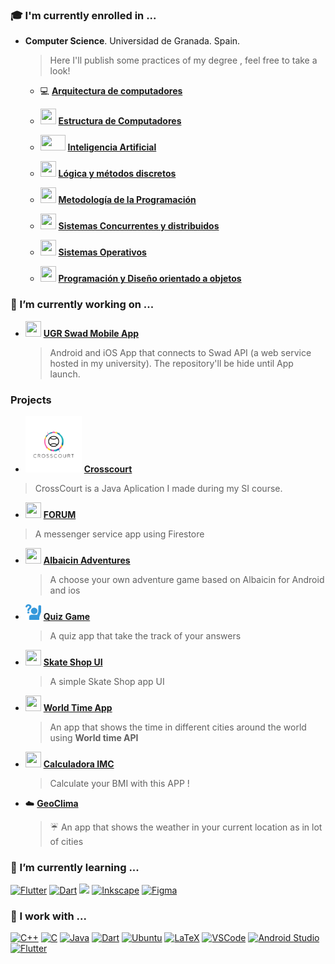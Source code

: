<!--
**AlexMolina08/AlexMolina08** is a ✨ _special_ ✨ repository because its `README.md` (this file) appears on your GitHub profile.

Here are some ideas to get you started:

- 🔭 I’m currently working on ...
- 🌱 I’m currently learning ...
- 📫 How to reach me: ...
- 😄 Pronouns: ...
-->

### 🎓 I'm currently enrolled in ...

* **Computer Science**. Universidad de Granada. Spain.
  > Here I'll publish some practices of my degree , feel free to take a look!
  
   * 💻     [**Arquitectura de computadores**](https://github.com/AlexMolina08/OPEN_MPI)

   * <img src="https://hackr.io/tutorials/assembly-language/logo-assembly-language.svg?ver=1587718148" width="25" height="25">       [**Estructura de Computadores**](https://github.com/AlexMolina08/Estructura_De_Computadores.git)


   * <img src="https://img2.freepng.es/20181206/lfy/kisspng-artificial-intelligence-computer-icons-scalable-ve-5c092e57e16667.7007865915441055599232.jpg" width="40" height="25">       [**Inteligencia Artificial**](https://github.com/AlexMolina08/IA.git )
   
   * <img src="https://cdn.iconscout.com/icon/premium/png-256-thumb/mathematical-logic-1807127-1534165.png" width="25" height="25">       [**Lógica y métodos discretos**](https://github.com/AlexMolina08/LMD.git)
   
   * <img src="https://cdn.icon-icons.com/icons2/145/PNG/256/memory_ram_hardware_21433.png" width="25" height="25">      [**Metodología de la Programación**](https://github.com/AlexMolina08/Metodologia-Programacion-UGR.git)


   * <img src="https://icon-library.com/images/parallel-icon/parallel-icon-10.jpg" width="25" height="25">       [**Sistemas Concurrentes y distribuidos**](https://github.com/AlexMolina08/Sistemas_Concurrentes_Distribuidos.git) 
   
   * <img src="https://i2.wp.com/www.gladysgbegnedji.com/wp-content/uploads/2016/07/icono-engranaje-project-manager.png?fit=223%2C219&ssl=1" width="25" height="25">       [**Sistemas Operativos**](https://github.com/AlexMolina08/Practicas_SO.git )
   
   * <img src="https://cdn.icon-icons.com/icons2/1381/PNG/512/java_93883.png" width="25" height="25">      [**Programación y Diseño orientado a objetos**](https://github.com/AlexMolina08/CivitasJava.git)
   
   
  

### 🔭 I’m currently working on ...

* <img src="https://openswad.org/logo/swad1024x1024.png" width="25" height="25">  [**UGR Swad Mobile App**](https://github.com/AlexMolina08/Swad.git)

  > Android and iOS App that connects to Swad API (a web service hosted in my university). The repository'll be hide until App launch.


### Projects

*  <img src="https://github.com/AlexMolina08/Crosscourt/blob/master/src/main/resources/logo.png" width="90" height="90">  [**Crosscourt**](https://github.com/AlexMolina08/Crosscourt.git)
  > CrossCourt is a Java Aplication I made during my SI course.

*  <img src="http://www.pngall.com/wp-content/uploads/2016/04/Chat-PNG-HD.png" width="25" height="25">  [**FORUM**](https://github.com/AlexMolina08/Forum.git)
  
  > A messenger service app using Firestore

* <img src="https://amigosdemachado.com/wp-content/uploads/2019/03/albaicin.png" width="25" height="25">      [**Albaicin Adventures**](https://github.com/AlexMolina08/Albaicin-Adventures.git)
   > A choose your own adventure game based on Albaicin for Android and ios

* <img src="https://raw.githubusercontent.com/AlexMolina08/Preguntas-App/master/images/questionIcon.png" width="25" height="25">      [**Quiz Game**](https://github.com/AlexMolina08/Preguntas-App.git)
   > A quiz app that take the track of your answers
  
* <img src="https://images.vexels.com/media/users/3/132153/isolated/preview/2b07e0f940d92cdf0b02e0256417d93b-skating-circle-icon-by-vexels.png" width="25" height="25">      [**Skate Shop UI**](https://github.com/AlexMolina08/Skate_Shop.git)
   > A simple Skate Shop app UI 
  
 * <img src="https://cdn.pixabay.com/photo/2018/08/20/19/19/clock-3619716_960_720.png" width="25" height="25">      [**World Time App**](https://github.com/AlexMolina08/world_time_app.git)
   > An app that shows the time in different cities around the world using **World time API**
   
 * <img src="https://emojipedia-us.s3.dualstack.us-west-1.amazonaws.com/thumbs/120/lg/57/pocket-calculator_1f5a9.png" width="25" height="25">  [**Calculadora IMC**](https://github.com/AlexMolina08/Calculadora_IMC.git)
   > Calculate your BMI with this APP !
   
 * ☁️  [**GeoClima**](https://github.com/AlexMolina08/GeoClima.git)
   > ☔  An app that shows the weather in your current location as in lot of cities 
   
   
  


### 🌱 I’m currently learning ...

[![Flutter](https://img.shields.io/badge/flutter-%2340c4ff.svg?&style=for-the-badge&logo=flutter&logoColor=white)](https://flutter.dev)  [![Dart](https://img.shields.io/badge/Dart-%230d47a1.svg?&style=for-the-badge&logo=dart&logoColor=white)](https://dart.dev)  <img src = "https://img.shields.io/badge/Javascript-%23ffc400.svg?&style=for-the-badge&logo=javascript&logoColor=white">  [![Inkscape](https://img.shields.io/badge/Inkscape-%23616161.svg?&style=for-the-badge&logo=inkscape&logoColor=white)](https://inkscape.org/es)   [![Figma](https://img.shields.io/badge/figma-512da8.svg?&style=for-the-badge&logo=figma&logoColor=pink)](https://www.figma.com) 

### 👷 I work with ...

 [![C++](https://img.shields.io/badge/C++-%23424242.svg?&style=for-the-badge&logoColor=white)](https://isocpp.org) [![C](https://img.shields.io/badge/C-%23424242.svg?&style=for-the-badge&logoColor=white)](https://en.cppreference.com/w/c/language)  [![Java](https://img.shields.io/badge/java-%23007396.svg?&style=for-the-badge&logo=java&logoColor=white)](https://java.com)  [![Dart](https://img.shields.io/badge/Dart-%230d47a1.svg?&style=for-the-badge&logo=dart&logoColor=white)](https://dart.dev)  [![Ubuntu](https://img.shields.io/badge/linux_mint-%2333691e.svg?&style=for-the-badge&logo=linux&logoColor=white)](https://ubuntu.com) [![LaTeX](https://img.shields.io/badge/latex-%23ba68c8.svg?&style=for-the-badge&logo=latex&logoColor=white)](https://www.latex-project.org/) [![VSCode](https://img.shields.io/badge/vscode-%23007ACC.svg?&style=for-the-badge&logo=visual-studio-code&logoColor=white)](https://code.visualstudio.com/)   [![Android Studio](https://img.shields.io/badge/android_studio-%23388e3c.svg?&style=for-the-badge&logo=android&logoColor=white)](https://developer.android.com/studio?hl=es)  [![Flutter](https://img.shields.io/badge/flutter-%2340c4ff.svg?&style=for-the-badge&logo=flutter&logoColor=white)](https://flutter.dev)  
